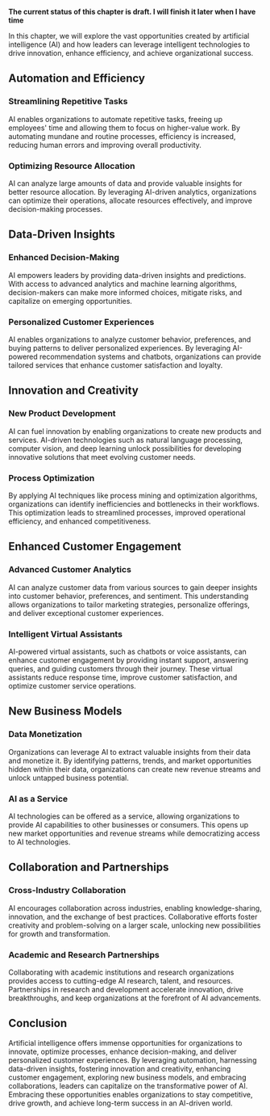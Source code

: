 **The current status of this chapter is draft. I will finish it later when I have time**

In this chapter, we will explore the vast opportunities created by artificial intelligence (AI) and how leaders can leverage intelligent technologies to drive innovation, enhance efficiency, and achieve organizational success.

Automation and Efficiency
-------------------------

### Streamlining Repetitive Tasks

AI enables organizations to automate repetitive tasks, freeing up employees' time and allowing them to focus on higher-value work. By automating mundane and routine processes, efficiency is increased, reducing human errors and improving overall productivity.

### Optimizing Resource Allocation

AI can analyze large amounts of data and provide valuable insights for better resource allocation. By leveraging AI-driven analytics, organizations can optimize their operations, allocate resources effectively, and improve decision-making processes.

Data-Driven Insights
--------------------

### Enhanced Decision-Making

AI empowers leaders by providing data-driven insights and predictions. With access to advanced analytics and machine learning algorithms, decision-makers can make more informed choices, mitigate risks, and capitalize on emerging opportunities.

### Personalized Customer Experiences

AI enables organizations to analyze customer behavior, preferences, and buying patterns to deliver personalized experiences. By leveraging AI-powered recommendation systems and chatbots, organizations can provide tailored services that enhance customer satisfaction and loyalty.

Innovation and Creativity
-------------------------

### New Product Development

AI can fuel innovation by enabling organizations to create new products and services. AI-driven technologies such as natural language processing, computer vision, and deep learning unlock possibilities for developing innovative solutions that meet evolving customer needs.

### Process Optimization

By applying AI techniques like process mining and optimization algorithms, organizations can identify inefficiencies and bottlenecks in their workflows. This optimization leads to streamlined processes, improved operational efficiency, and enhanced competitiveness.

Enhanced Customer Engagement
----------------------------

### Advanced Customer Analytics

AI can analyze customer data from various sources to gain deeper insights into customer behavior, preferences, and sentiment. This understanding allows organizations to tailor marketing strategies, personalize offerings, and deliver exceptional customer experiences.

### Intelligent Virtual Assistants

AI-powered virtual assistants, such as chatbots or voice assistants, can enhance customer engagement by providing instant support, answering queries, and guiding customers through their journey. These virtual assistants reduce response time, improve customer satisfaction, and optimize customer service operations.

New Business Models
-------------------

### Data Monetization

Organizations can leverage AI to extract valuable insights from their data and monetize it. By identifying patterns, trends, and market opportunities hidden within their data, organizations can create new revenue streams and unlock untapped business potential.

### AI as a Service

AI technologies can be offered as a service, allowing organizations to provide AI capabilities to other businesses or consumers. This opens up new market opportunities and revenue streams while democratizing access to AI technologies.

Collaboration and Partnerships
------------------------------

### Cross-Industry Collaboration

AI encourages collaboration across industries, enabling knowledge-sharing, innovation, and the exchange of best practices. Collaborative efforts foster creativity and problem-solving on a larger scale, unlocking new possibilities for growth and transformation.

### Academic and Research Partnerships

Collaborating with academic institutions and research organizations provides access to cutting-edge AI research, talent, and resources. Partnerships in research and development accelerate innovation, drive breakthroughs, and keep organizations at the forefront of AI advancements.

Conclusion
----------

Artificial intelligence offers immense opportunities for organizations to innovate, optimize processes, enhance decision-making, and deliver personalized customer experiences. By leveraging automation, harnessing data-driven insights, fostering innovation and creativity, enhancing customer engagement, exploring new business models, and embracing collaborations, leaders can capitalize on the transformative power of AI. Embracing these opportunities enables organizations to stay competitive, drive growth, and achieve long-term success in an AI-driven world.
